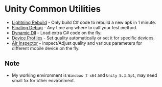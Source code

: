 # Unity Common Utilities

* [Lightning Rebuild](https://github.com/bluesky139/UnityCommonUtilities/blob/master/docs/LightningRebuild.md) - Only build C# code to rebuild a new apk in 1 minute.
* [Floating Debug](https://github.com/bluesky139/UnityCommonUtilities/blob/master/docs/FloatingDebug.md) - Any time any where to call your test method.
* [Dynamic Dll](https://github.com/bluesky139/UnityCommonUtilities/blob/master/docs/DynamicDll.md) - Load extra C# code on the fly.
* [Device Profiles](https://github.com/bluesky139/UnityCommonUtilities/blob/master/docs/DeviceProfiles.md) - Set quality automatically or set it for specific devices.
* [Air Inspector](https://github.com/bluesky139/UnityCommonUtilities/blob/master/docs/AirInspector.md) - Inspect/Adjust quality and various parameters for different mobile device on the fly.

## Note

* My working environment is `Windows 7 x64` and `Unity 5.3.5p1`, may need small fix for other environment.